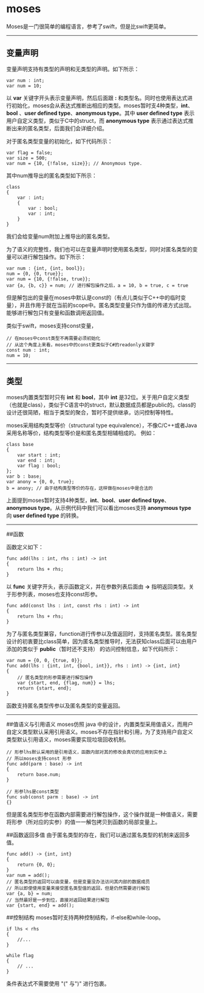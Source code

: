 # moses
Moses是一门很简单的编程语言，参考了swift，但是比swift更简单。

----------

## 变量声明
变量声明支持有类型的声明和无类型的声明。如下所示：

```
var num : int;
var num = 10;
```
以 **var** 关键字开头表示变量声明，然后后面跟 **:** 和类型名。同时也使用表达式进行初始化，moses会从表达式推断出相应的类型。moses暂时支4种类型，**int**、**bool** 、**user defined type**、**anonymous type**。其中 **user defined type** 表示用户自定义类型，类似于C中的struct，而 **anonymous type** 表示通过表达式推断出来的匿名类型，后面我们会详细介绍。

对于匿名类型变量的初始化，如下代码所示：

```
var flag = false;
var size = 500;
var num = {10, {!false, size}}; // Anonymous type.
```
其中num推导出的匿名类型如下所示：

```
class 
{
    var : int;
    {
		var : bool;
		var : int;
	}
}
```
我们会给变量num附加上推导出的匿名类型。

为了语义的完整性，我们也可以在变量声明时使用匿名类型，同时对匿名类型的变量可以进行解包操作。如下所示：

```
var num : {int, {int, bool}};
num = {0, {0, true}};
var num = {10, {!false, true}};
var {a, {b, c}} = num; // 进行解包操作之后，a = 10, b = true, c = true
```
但是解包出的变量在moses中默认是const的（有点儿类似于C++中的临时变量），并且作用于就在当前的scope中。匿名类型变量只作为值的传递方式出现。能够进行解包只有变量和函数调用返回值。


类似于swift，moses支持const变量，

```
// 在moses中const类型不再需要必须初始化
// 从这个角度上来看，moses中的const更类似于C#的readonly关键字
const num : int; 
num = 10;
```
----------

## 类型
moses内置类型暂时只有 **int** 和 **bool**，其中 **int** 是32位。关于用户自定义类型（也就是class），类似于C语言中的struct，默认数据成员都是public的。class的设计还很简陋，相当于类型的聚合，暂时不提供继承，访问控制等特性。

moses采用结构类型等价（structural type equivalence），不像C/C++或者Java采用名称等价，结构类型等价是和匿名类型相辅相成的。
例如：

```
class base
{
	var start : int;
	var end : int;
	var flag : bool;
};
var b : base;
var anony = {0, 0, true};
b = anony; // 由于结构类型等价的存在，这样做在moses中是合法的
```
上面提到moses暂时支持4种类型，**int**、**bool**、**user defined tpye**、**anonymous type**。从示例代码中我们可以看出moses支持 **anonymous type** 向 **user defined type** 的转换。


----------
##函数

函数定义如下：
```
func add(lhs : int, rhs : int) -> int  
{  
	return lhs + rhs;  
}  
```
以 **func** 关键字开头，表示函数定义，并在参数列表后面由 **->** 指明返回类型。关于形参列表，moses也支持const形参。

```
func add(const lhs : int, const rhs : int) -> int
{
	return lhs + rhs;
}
```
为了与匿名类型兼容，function进行传参以及值返回时，支持匿名类型。匿名类型设计的初衷要比class简单，因为匿名类型推导时，无法获知class后面可以由用户添加的类似于 **public**（暂时还不支持） 的访问控制信息，如下代码所示：

```
var num = {0, 0, {true, 0}};
func add(lhs : {int, int, {bool, int}}, rhs : int) -> {int, int}
{
	// 匿名类型的形参需要进行解包操作
	var {start, end, {flag, num}} = lhs;
	return {start, end};
}
```
函数支持匿名类型传参以及匿名类型的变量返回。

----------

##值语义与引用语义
moses仿照 java 中的设计，内置类型采用值语义，而用户自定义类型默认采用引用语义。moses不存在指针和引用，为了支持用户自定义类型默认引用语义，moses需要实现垃圾回收机制。

```
// 形参lhs默认采用的是引用语义，函数内部对其的修改会真切的应用到实参上
// 所以moses支持const 形参
func add(parm : base) -> int
{
	return base.num;
}

// 形参lhs是const类型
func sub(const parm : base) -> int 
{}
```
但是匿名类型形参在函数内部需要进行解包操作，这个操作就是一种值语义，需要将形参（所对应的实参）的值一一解包拷贝到函数的局部变量上。

##函数返回多值
由于匿名类型的存在，我们可以通过匿名类型的机制来返回多值。

```
func add() -> {int, int}
{
	return {0, 0};
}
var num = add();
// 匿名类型的返回可以由变量，但是变量没办法访问其内部的数据成员
// 所以即使使用变量来接受匿名类型值的返回，但是仍然需要进行解包
var {a, b} = num;
// 当然最好是一步到位，直接对返回结果进行解包
var {start, end} = add();
```
##控制结构
moses暂时支持两种控制结构，if-else和while-loop。

```
if lhs < rhs
{
	//...
}

while flag
{
	// ...
}
```
条件表达式不需要使用 "(" 与")" 进行包裹。